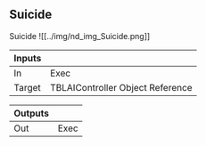 ## Suicide
Suicide
![[../img/nd_img_Suicide.png]]

|Inputs||
|--|--|
| In | Exec |
| Target | TBLAIController Object Reference |

|Outputs||
|--|--|
| Out | Exec |
